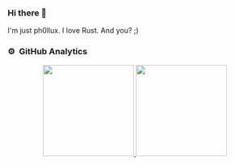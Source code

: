 ### Hi there 👋

I'm just ph0llux. I love Rust. And you? ;)

### ⚙️ &nbsp;GitHub Analytics

<p align="center">
<a href="https://github.com/ph0llux">
  <img height="180em" src="https://github-readme-stats-eight-theta.vercel.app/api?username=ph0llux&show_icons=true&theme=algolia&include_all_commits=true&count_private=true"/>
  <img height="180em" src="https://github-readme-stats-eight-theta.vercel.app/api/top-langs/?username=ph0llux&layout=compact&langs_count=8&theme=algolia"/>
</a>
</p>

<!--
- 🔭 I’m currently working on ...
- 🌱 I’m currently learning ...
- 👯 I’m looking to collaborate on ...
- 🤔 I’m looking for help with ...
- 💬 Ask me about ...
- 📫 How to reach me: ...
- 😄 Pronouns: ...
- ⚡ Fun fact: ...
-->

